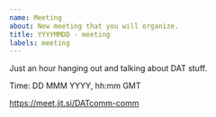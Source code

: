 ```yaml
---
name: Meeting
about: New meeting that you will organize.
title: YYYYMMDD - meeting
labels: meeting
---
```

Just an hour hanging out and talking about DAT stuff.

Time: DD MMM YYYY, hh:mm GMT

https://meet.jit.si/DATcomm-comm
